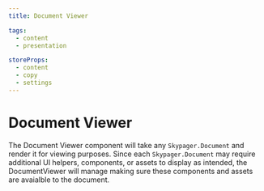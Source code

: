 ```yaml
---
title: Document Viewer

tags:
  - content
  - presentation

storeProps:
  - content
  - copy
  - settings
---
```


# Document Viewer

The Document Viewer component will take any `Skypager.Document` and render it for viewing purposes.  Since each `Skypager.Document` may require additional UI helpers, components, or assets to display as intended, the DocumentViewer will manage making sure these components and assets are avaialble to the document.
